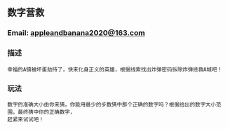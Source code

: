 ## 数字营救
### Email: appleandbanana2020@163.com

### 描述
    幸福的A镇被坏蛋劫持了，快来化身正义的英雄，根据线索找出炸弹密码拆除炸弹拯救A城吧！
### 玩法
    数字的准确大小由你来猜，你能用最少的步数猜中那个正确的数字吗？根据给出的数字大小范围，最终猜中你的正确数字，
    赶紧来试试吧！
